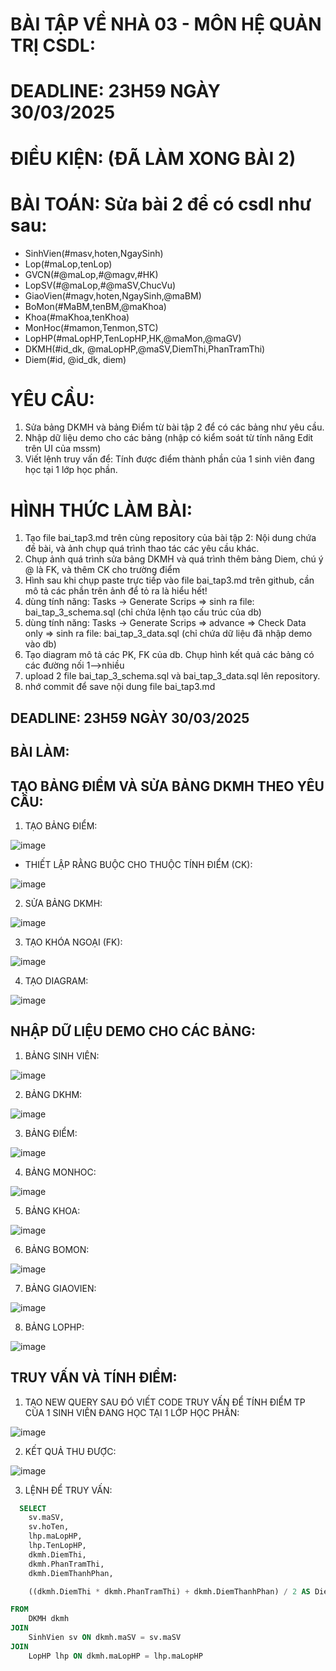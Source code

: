 # BÀI TẬP VỀ NHÀ 03 - MÔN HỆ QUẢN TRỊ CSDL:

# DEADLINE: 23H59 NGÀY 30/03/2025

# ĐIỀU KIỆN: (ĐÃ LÀM XONG BÀI 2)

# BÀI TOÁN: Sửa bài 2 để có csdl như sau:
  + SinhVien(#masv,hoten,NgaySinh)
  + Lop(#maLop,tenLop)
  + GVCN(#@maLop,#@magv,#HK)
  + LopSV(#@maLop,#@maSV,ChucVu)
  + GiaoVien(#magv,hoten,NgaySinh,@maBM)
  + BoMon(#MaBM,tenBM,@maKhoa)
  + Khoa(#maKhoa,tenKhoa)
  + MonHoc(#mamon,Tenmon,STC)
  + LopHP(#maLopHP,TenLopHP,HK,@maMon,@maGV)
  + DKMH(#id_dk, @maLopHP,@maSV,DiemThi,PhanTramThi)
  + Diem(#id, @id_dk, diem)

# YÊU CẦU:
1. Sửa bảng DKMH và bảng Điểm từ bài tập 2 để có các bảng như yêu cầu.
2. Nhập dữ liệu demo cho các bảng (nhập có kiểm soát từ tính năng Edit trên UI của mssm)
3. Viết lệnh truy vấn để: Tính được điểm thành phần của 1 sinh viên đang học tại 1 lớp học phần.

# HÌNH THỨC LÀM BÀI:
1. Tạo file bai_tap3.md trên cùng repository của bài tập 2:
   Nội dung chứa đề bài, và ảnh chụp quá trình thao tác các yêu cầu khác.
2. Chụp ảnh quá trình sửa bảng DKMH và quá trình thêm bảng Diem, chú ý @ là FK, và thêm CK cho trường điểm
3. Hình sau khi chụp paste trực tiếp vào file bai_tap3.md trên github, cần mô tả các phần trên ảnh để tỏ ra là hiểu hết!
4. dùng tính năng: Tasks -> Generate Scrips => sinh ra file: bai_tap_3_schema.sql  (chỉ chứa lệnh tạo cấu trúc của db)
5. dùng tính năng: Tasks -> Generate Scrips => advance => Check Data only => sinh ra file: bai_tap_3_data.sql  (chỉ chứa dữ liệu đã nhập demo vào db)
6. Tạo diagram mô tả các PK, FK của db. Chụp hình kết quả các bảng có các đường nối 1-->nhiều
7. upload 2 file  bai_tap_3_schema.sql và bai_tap_3_data.sql lên repository.
8. nhớ commit để save nội dung file bai_tap3.md

## DEADLINE: 23H59 NGÀY 30/03/2025

## BÀI LÀM:
## TẠO BẢNG ĐIỂM VÀ SỬA BẢNG DKMH THEO YÊU CẦU:

1. TẠO BẢNG ĐIỂM:

![image](https://github.com/user-attachments/assets/166ba1c8-4df5-4a88-8728-389c83aa2131)

- THIẾT LẬP RẰNG BUỘC CHO THUỘC TÍNH ĐIỂM (CK):

![image](https://github.com/user-attachments/assets/becb1434-66cc-443a-b77e-ed388d4f7b70)

2. SỬA BẢNG DKMH:

![image](https://github.com/user-attachments/assets/f1350379-c805-4427-a12f-60e0c8686b1e)

3. TẠO KHÓA NGOẠI (FK):

![image](https://github.com/user-attachments/assets/83c63724-009a-41f2-8cae-495b0c02bfef)

4. TẠO DIAGRAM:

![image](https://github.com/user-attachments/assets/08f03173-e482-43fc-8119-5106533c999a)

## NHẬP DỮ LIỆU DEMO CHO CÁC BẢNG:

1. BẢNG SINH VIÊN:

![image](https://github.com/user-attachments/assets/52fbbc41-1e07-4c0e-9a39-1e5576e8f08a)

2. BẢNG DKHM:

![image](https://github.com/user-attachments/assets/abf08e27-ea34-4604-a69a-8b4a09888b52)

3. BẢNG ĐIỂM:

![image](https://github.com/user-attachments/assets/35463a2c-af87-4312-94cd-ad87e8a9667e)

4. BẢNG MONHOC:

![image](https://github.com/user-attachments/assets/3c1f57dd-d7fe-4b4b-a932-8258df669291)

5. BẢNG KHOA:

![image](https://github.com/user-attachments/assets/408a02e4-dc3b-46a3-8079-c4ee15ff288c)

6. BẢNG BOMON:

![image](https://github.com/user-attachments/assets/5870efe6-c45c-4945-a3c5-540c4fb58f9f)

7. BẢNG GIAOVIEN:

![image](https://github.com/user-attachments/assets/afc4c4e7-1399-4c32-9781-229d153fd4e3)

8. BẢNG LOPHP:

![image](https://github.com/user-attachments/assets/c328180c-28af-436d-af79-5bc6c176b4c6)

## TRUY VẤN VÀ TÍNH ĐIỂM:

1. TẠO NEW QUERY SAU ĐÓ VIẾT CODE TRUY VẤN ĐỂ TÍNH ĐIỂM TP CỦA 1 SINH VIÊN ĐANG HỌC TẠI 1 LỚP HỌC PHẦN: 

![image](https://github.com/user-attachments/assets/828546e0-24b8-4ba1-bc34-c2bd5c82aae3)

2. KẾT QUẢ THU ĐƯỢC:

![image](https://github.com/user-attachments/assets/e8f128f8-82b0-4a49-b7b9-e79793bc1c32)

3. LỆNH ĐỂ TRUY VẤN:

```sql
  SELECT 
    sv.maSV, 
    sv.hoTen, 
    lhp.maLopHP, 
    lhp.TenLopHP, 
    dkmh.DiemThi, 
    dkmh.PhanTramThi, 
    dkmh.DiemThanhPhan,

    ((dkmh.DiemThi * dkmh.PhanTramThi) + dkmh.DiemThanhPhan) / 2 AS DiemTongKet

FROM 
    DKMH dkmh
JOIN 
    SinhVien sv ON dkmh.maSV = sv.maSV
JOIN 
    LopHP lhp ON dkmh.maLopHP = lhp.maLopHP
```

